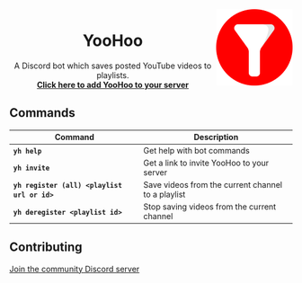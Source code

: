 <img align="right" src="img/logo.png" width=27%>

<h1 align="center">YooHoo</h1>

<div align="center">
    A Discord bot which saves posted YouTube videos to playlists.
    <br>
    <strong><a href="https://discordapp.com/oauth2/authorize?client_id=696815267250044998&permissions=85056&scope=bot">Click here to add YooHoo to your server</a></strong>
</div>

## Commands

| **Command**                                  | **Description**                                    |
| -------------------------------------------- | -------------------------------------------------- |
| **`yh help`**                                | Get help with bot commands                         |
| **`yh invite`**                              | Get a link to invite YooHoo to your server         |
| **`yh register (all) <playlist url or id>`** | Save videos from the current channel to a playlist |
| **`yh deregister <playlist id>`**            | Stop saving videos from the current channel        |

## Contributing

[Join the community Discord server](https://discord.gg/g9BKJR2)
